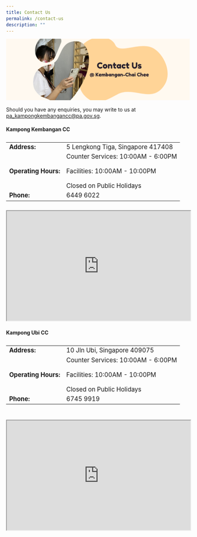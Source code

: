 ```yaml
---
title: Contact Us
permalink: /contact-us
description: ""
---
```

![](/images/Banners/Contact%20Us.png)

Should you have any enquiries, you may write to us at [pa_kampongkembangancc@pa.gov.sg](mailto:pa_kampongkembangancc@pa.gov.sg).

#### Kampong Kembangan CC ####

<table  style="display:flex; flex-grow:1; margin: 0px 0px 25px 0px; font-size:120%;">
<tbody>
<tr>
 <td><b>Address:</b></td><td>5 Lengkong Tiga, Singapore 417408</td>
</tr>
<tr>
	<td><b>Operating Hours:</b> </td>
	<td>Counter Services: 10:00AM - 6:00PM<br><br>Facilities: 10:00AM - 10:00PM<br><br>Closed on Public Holidays</td>
</tr>
<tr>
	<td> <b>Phone:</b> </td><td>6449 6022</td>
</tr>
</tbody>
</table>

<iframe src="https://www.google.com/maps/embed?pb=!1m14!1m8!1m3!1d15955.017391898637!2d103.91269!3d1.3232317!3m2!1i1024!2i768!4f13.1!3m3!1m2!1s0x0%3A0x3fdfa9cc0723f19!2sKampong%20Kembangan%20Community%20Club!5e0!3m2!1sen!2ssg!4v1647597870311!5m2!1sen!2ssg" width="100%" height="300" style="padding:10;" allowfullscreen="" loading="lazy"></iframe>

#### Kampong Ubi CC ####
<table  style="display:flex; font-size:120%; padding-bottom:25px">
<tbody>
<tr>
 <td><b>Address:</b></td><td>10 Jln Ubi, Singapore 409075</td>
</tr>
<tr>
 <td><b>Operating Hours:</b> </td>
	<td>Counter Services: 10:00AM - 6:00PM<br><br>Facilities: 10:00AM - 10:00PM<br><br>Closed on Public Holidays</td>
</tr>
<tr>
	<td> <b>Phone:</b> </td><td>6745 9919</td>
</tr>
</tbody>
</table>

<iframe src="https://www.google.com/maps/embed?pb=!1m18!1m12!1m3!1d3988.76313283154!2d103.89851791457258!3d1.3177573990388969!2m3!1f0!2f0!3f0!3m2!1i1024!2i768!4f13.1!3m3!1m2!1s0x31da181a92e11a3d%3A0x484e3638ce52c330!2sKampong%20Ubi%20Community%20Centre!5e0!3m2!1sen!2ssg!4v1647598046082!5m2!1sen!2ssg" width="100%" height="300" style="padding:10;" allowfullscreen="" loading="lazy"></iframe>